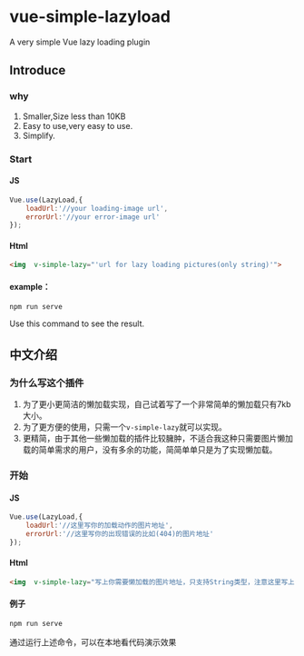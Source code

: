 # vue-simple-lazyload

A very simple Vue lazy loading plugin

## Introduce

### why

1. Smaller,Size less than 10KB
2. Easy to use,very easy to use.
3. Simplify.

### Start

#### JS

```javascript
Vue.use(LazyLoad,{
    loadUrl:'//your loading-image url',
    errorUrl:'//your error-image url'
});
```

#### Html

```html
<img  v-simple-lazy="'url for lazy loading pictures(only string)'">
```

#### example：

```javascript
npm run serve
```

Use this command to see the result.



## 中文介绍

### 为什么写这个插件

1. 为了更小更简洁的懒加载实现，自己试着写了一个非常简单的懒加载只有7kb大小。
2. 为了更方便的使用，只需一个`v-simple-lazy`就可以实现。
3. 更精简，由于其他一些懒加载的插件比较臃肿，不适合我这种只需要图片懒加载的简单需求的用户，没有多余的功能，简简单单只是为了实现懒加载。

### 开始

#### JS

```javascript
Vue.use(LazyLoad,{
    loadUrl:'//这里写你的加载动作的图片地址',
    errorUrl:'//这里写你的出现错误的比如(404)的图片地址'
});
```

#### Html

```html
<img  v-simple-lazy="写上你需要懒加载的图片地址，只支持String类型，注意这里写上''（单引号）">
```

#### 例子

```javascript
npm run serve
```

通过运行上述命令，可以在本地看代码演示效果
